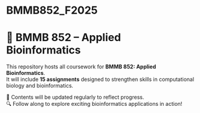 # BMMB852_F2025

# 🧬 BMMB 852 – Applied Bioinformatics

This repository hosts all coursework for **BMMB 852: Applied Bioinformatics**.  
It will include **15 assignments** designed to strengthen skills in computational biology and bioinformatics.

📂 Contents will be updated regularly to reflect progress.  
🔍 Follow along to explore exciting bioinformatics applications in action!
 
